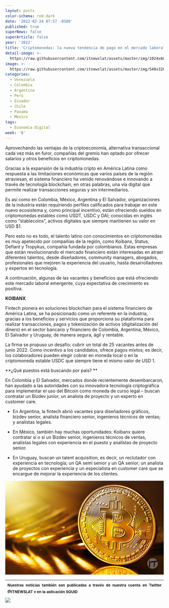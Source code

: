 ```yaml
---
layout: posts
color-schema: red-dark
date: '2022-02-24 07:57 -0500'
published: true
superNews: false
superArticle: false
year: '2022'
title: 'Criptomonedas: la nueva tendencia de pago en el mercado laboral '
detail-image: >-
  https://raw.githubusercontent.com/itnewslat/assets/master/img/1024x680/Bitcoin-g.jpg
image: >-
  https://raw.githubusercontent.com/itnewslat/assets/master/img/540x320/Bitcoin-p.jpg
categories:
  - Venezuela
  - Colombia
  - Argentina
  - Perú
  - Ecuador
  - Chile
  - Panama
  - Mexico
tags:
  - Economía Digital
week: '8'
---
```

Aprovechando las ventajas de la criptoeconomía, alternativa transaccional cada vez más en furor, compañías del gremio han optado por ofrecer salarios y otros beneficios en criptomonedas.
 

Gracias a la expansión de la industria cripto en América Latina como respuesta a las limitaciones económicas que varios países de la región atraviesan, el sistema financiero ha venido renovándose e innovando a través de tecnología blockchain, en otras palabras, una vía digital que permite realizar transacciones seguras y sin intermediarios. 
 
Es así como en  Colombia, México, Argentina y El Salvador, organizaciones de la industria están requiriendo perfiles calificados para trabajar en este nuevo ecosistema y, como principal incentivo, están ofreciendo sueldos en criptomonedas estables como USDT, USDC y DAI; conocidas en inglés como “stablecoins”, activos digitales que siempre mantienen su valor en USD $1.
 
Pero esto no es todo, el talento latino con conocimientos en criptomonedas es muy apetecido por compañías de la región, como Koibanx, Status, Defiant y Tropykus, compañía fundada por colombianos. Estas empresas que están revolucionando el mercado financiero están interesadas en atraer diferentes talentos, desde diseñadores, community managers, abogados, profesionales que mejoren la experiencia del usuario, hasta desarrolladores y expertos en tecnología.
 
A continuación, algunas de las vacantes y beneficios que está ofreciendo este mercado laboral emergente, cuya expectativa de crecimiento es positiva.
 
**KOIBANX**
 
Fintech pionera en soluciones blockchain para el sistema financiero de América Latina, se ha posicionado como un referente en la industria, gracias a los beneficios y servicios que proporciona  su plataforma para realizar transacciones, pagos y tokenización de activos (digitalización del dinero) en el sector bancario y financiero de Colombia, Argentina, México, El Salvador y Uruguay, de manera segura, ágil y rentable.
 
La firma se propuso un desafío: cubrir un total de 25 vacantes antes de junio 2022. Como incentivo a los candidatos, ofrece pagos mixtos; es decir, los colaboradores pueden elegir cobrar en moneda local o en la criptomoneda estable USDC que siempre tiene el mismo valor de USD 1. 
 
**¿Qué puestos está buscando por país? **
 
En Colombia y El Salvador, mercados donde recientemente desembarcaron, han ayudado a las autoridades con su innovadora tecnología criptográfica para implementar el uso del Bitcoin como moneda de curso legal – buscan contratar un Bizdev junior, un analista de proyecto y un experto en customer care. 
 
- En Argentina, la fintech abrió vacantes para diseñadores gráficos, bizdev senior, analista financiero senior, ingenieros técnicos de ventas; y analistas legales. 

- En México, también hay muchas oportunidades: Koibanx quiere contratar sí o sí un Bizdev senior, ingenieros técnicos de ventas, analistas legales con experiencia en el puesto y analistas de proyecto senior. 

- En Uruguay, buscan un talent acquisition, es decir, un reclutador con experiencia en tecnología; un QA semi senior y un QA senior; un analista de proyectos con experiencia y un especialista en customer care que se encargue de mejorar la experiencia de los clientes.


![](https://raw.githubusercontent.com/itnewslat/assets/master/img/540x320/Bitcoin-p.jpg)


<table style="height: 42px;" width="569">
<tbody>
<tr>
<td style="text-align: justify;"><sub><strong>Nuestras noticias también son publicadas a través de nuestra cuenta en Twitter <a href="https://twitter.com/itnewslat?lang=es">@ITNEWSLAT</a> y en la aplicación <a href="https://squidapp.co/en/">SQUID</a></strong></sub></td>
</tr>
</tbody>
</table>

<img src="https://tracker.metricool.com/c3po.jpg?hash=56f88a41e39ab42c063cc51676587a04"/>